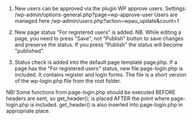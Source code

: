 1) New users can be approved via the plugin WP approve users. Settings: /wp-admin/options-general.php?page=wp-approve-user
Users are managed here /wp-admin/users.php?action=wpau_update&count=1

2) New page status "For registered users" is added.
NB. While editing a page, you need to press "Save", not "Publish" button to save changes and preserve the status. If you press "Publish" the status will become "published".

3) Status check is added into the default page template page.php.
If a page has the "For registered users" status, new file page-login.php is included. It contains register and login forms. The file is a short version of the wp-login.php file from the root folder.

NB! Some functions from page-login.php should be executed BEFORE headers are sent, so get_header(); is placed AFTER the point where page-login.php is included.
get_header() is also inserted into page-login.php in appropriate place.
